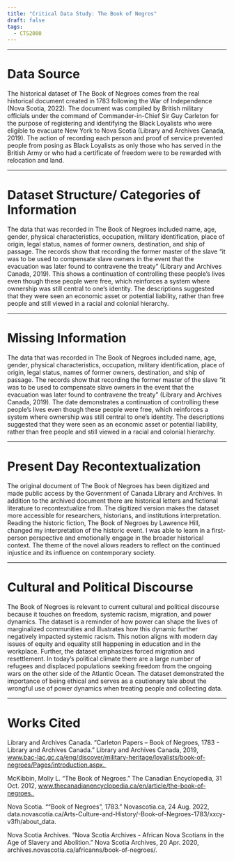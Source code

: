 ```yaml
---
title: "Critical Data Study: The Book of Negros"
draft: false
tags:
  - CTS2000
---
```

___
# Data Source
The historical dataset of The Book of Negroes comes from the real historical document created in 1783 following the War of Independence (Nova Scotia, 2022). The document was compiled by British military officials under the command of Commander-in-Chief Sir Guy Carleton for the purpose of registering and identifying the Black Loyalists who were eligible to evacuate New York to Nova Scotia (Library and Archives Canada, 2019). The action of recording each person and proof of service prevented people from posing as Black Loyalists as only those who has served in the British Army or who had a certificate of freedom were to be rewarded with relocation and land.
___
# Dataset Structure/ Categories of Information 
The data that was recorded in The Book of Negroes included name, age, gender, physical characteristics, occupation, military identification, place of origin, legal status, names of former owners, destination, and ship of passage. The records show that recording the former master of the slave “it was to be used to compensate slave owners in the event that the evacuation was later found to contravene the treaty” (Library and Archives Canada, 2019). This shows a continuation of controlling these people’s lives even though these people were free, which reinforces a system where ownership was still central to one’s identity. The descriptions suggested that they were seen an economic asset or potential liability, rather than free people and still viewed in a racial and colonial hierarchy.
___
# Missing Information 
The data that was recorded in The Book of Negroes included name, age, gender, physical characteristics, occupation, military identification, place of origin, legal status, names of former owners, destination, and ship of passage. The records show that recording the former master of the slave “it was to be used to compensate slave owners in the event that the evacuation was later found to contravene the treaty” (Library and Archives Canada, 2019). The date demonstrates a continuation of controlling these people’s lives even though these people were free, which reinforces a system where ownership was still central to one’s identity. The descriptions suggested that they were seen as an economic asset or potential liability, rather than free people and still viewed in a racial and colonial hierarchy.
___
# Present Day Recontextualization 
The original document of The Book of Negroes has been digitized and made public access by the Government of Canada Library and Archives. In addition to the archived document there are historical letters and fictional literature to recontextualize from. The digitized version makes the dataset more accessible for researchers, historians, and institutions interpretation. Reading the historic fiction, The Book of Negroes by Lawrence Hill, changed my interpretation of the historic event. I was able to learn in a first-person perspective and emotionally engage in the broader historical context. The theme of the novel allows readers to reflect on the continued injustice and its influence on contemporary society.
___
# Cultural and Political Discourse 
The Book of Negroes is relevant to current cultural and political discourse because it touches on freedom, systemic racism, migration, and power dynamics. The dataset is a reminder of how power can shape the lives of marginalized communities and illustrates how this dynamic further negatively impacted systemic racism. This notion aligns with modern day issues of equity and equality still happening in education and in the workplace. Further, the dataset emphasizes forced migration and resettlement. In today’s political climate there are a large number of refugees and displaced populations seeking freedom from the ongoing wars on the other side of the Atlantic Ocean. The dataset demonstrated the importance of being ethical and serves as a cautionary tale about the wrongful use of power dynamics when treating people and collecting data. 
___
# Works Cited 
Library and Archives Canada. “Carleton Papers – Book of Negroes, 1783 - Library and Archives Canada.” Library and Archives Canada, 2019, www.bac-lac.gc.ca/eng/discover/military-heritage/loyalists/book-of-negroes/Pages/introduction.aspx. 

McKibbin, Molly L. “The Book of Negroes.” The Canadian Encyclopedia, 31 Oct. 2012, www.thecanadianencyclopedia.ca/en/article/the-book-of-negroes. 

Nova Scotia. ““Book of Negroes”, 1783.” Novascotia.ca, 24 Aug. 2022, data.novascotia.ca/Arts-Culture-and-History/-Book-of-Negroes-1783/xxcy-v3fh/about_data. 

Nova Scotia Archives. “Nova Scotia Archives - African Nova Scotians in the Age of Slavery and Abolition.” Nova Scotia Archives, 20 Apr. 2020, archives.novascotia.ca/africanns/book-of-negroes/.